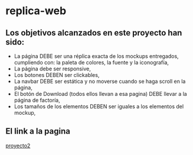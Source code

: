 # replica-web

## Los objetivos alcanzados en este proyecto han sido:

- La página DEBE ser una réplica exacta de los mockups entregados, cumpliendo con: la paleta de colores, la fuente y la iconografía,
- La página debe ser responsive,
- Los botones DEBEN ser clickables,
- La navbar DEBE ser estática y no moverse cuando se haga scroll en la página,
- El botón de Download (todos ellos llevan a esa pagina) DEBE llevar a la página de factoría,
- Los tamaños de los elementos DEBEN ser iguales a los elementos del mockup,

## El link a la pagina 
[proyecto2](https://sara-poyo-pastor.github.io/replica-web/)
